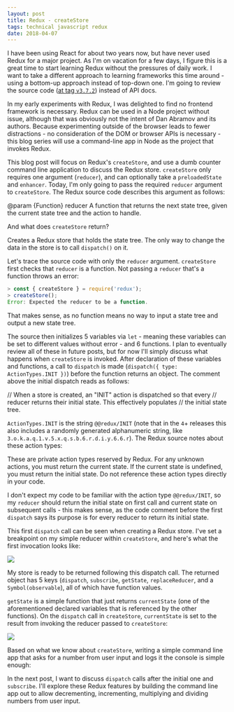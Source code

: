 ```yaml
---
layout: post
title: Redux - createStore
tags: technical javascript redux
date: 2018-04-07
---
```


I have been using React for about two years now, but have never used Redux for a major project. As I'm on vacation for a few days, I figure this is a great time to start learning Redux without the pressures of daily work. I want to take a different approach to learning frameworks this time around - using a bottom-up approach instead of top-down one. I'm going to review the source code ([at tag `v3.7.2`](https://github.com/reactjs/redux/tree/v3.7.2)) instead of API docs.

In my early experiments with Redux, I was delighted to find no frontend framework is necessary. Redux can be used in a Node project without issue, although that was obviously not the intent of Dan Abramov and its authors. Because experimenting outside of the browser leads to fewer distractions - no consideration of the DOM or browser APIs is necessary - this blog series will use a command-line app in Node as the project that invokes Redux.

This blog post will focus on Redux's `createStore`, and use a dumb counter command line application to discuss the Redux store. `createStore` only requires one argument (`reducer`), and can optionally take a `preloadedState` and `enhancer`. Today, I'm only going to pass the required `reducer` argument to `createStore`. The Redux source code describes this argument as follows:

>
@param {Function} reducer A function that returns the next state tree, given the current state tree and the action to handle.
>

And what does `createStore` return? 

>
Creates a Redux store that holds the state tree.
The only way to change the data in the store is to call `dispatch()` on it.
>

Let's trace the source code with only the `reducer` argument. `createStore` first checks that `reducer` is a function. Not passing a `reducer` that's a function throws an error:

```javascript
> const { createStore } = require('redux');
> createStore();
Error: Expected the reducer to be a function.
```

That makes sense, as no function means no way to input a state tree and output a new state tree.

The source then initializes 5 variables via `let` - meaning these variables can be set to different values without error - and 6 functions. I plan to eventually review all of these in future posts, but for now I'll simply discuss what happens when `createStore` is invoked. After declaration of these variables and functions, a call to `dispatch` is made (`dispatch({ type: ActionTypes.INIT })`) before the function returns an object. The comment above the initial dispatch reads as follows:

>
// When a store is created, an "INIT" action is dispatched so that every
// reducer returns their initial state. This effectively populates
// the initial state tree.
>

`ActionTypes.INIT` is the string `@@redux/INIT` (note that in the `4`+ releases this also includes a randomly generated alphanumeric string, like `3.o.k.a.q.1.v.5.x.q.s.b.6.r.d.i.y.6.6.r`). The Redux source notes about these action types:

>
These are private action types reserved by Redux.
For any unknown actions, you must return the current state.
If the current state is undefined, you must return the initial state.
Do not reference these action types directly in your code.
>

I don't expect my code to be familiar with the action type `@@redux/INIT`, so my `reducer` should return the initial state on first call and current state on subsequent calls - this makes sense, as the code comment before the first `dispatch` says its purpose is for every reducer to return its initial state.

This first `dispatch` call can be seen when creating a Redux store. I've set a breakpoint on my simple reducer within `createStore`, and here's what the first invocation looks like:

![](https://s3.amazonaws.com/redux-series/createStore-first-dispatch.png)

My store is ready to be returned following this dispatch call. The returned object has 5 keys (`dispatch`, `subscribe`, `getState`, `replaceReducer`, and a `Symbol(observable`), all of which have function values. 

`getState` is a simple function that just returns `currentState` (one of the aforementioned declared variables that is referenced by the other functions). On the `dispatch` call in `createStore`, `currentState` is set to the result from invoking the reducer passed to `createStore`:

![](https://s3.amazonaws.com/redux-series/current-state-and-reducer.png)

Based on what we know about `createStore`, writing a simple command line app that asks for a number from user input and logs it the console is simple enough:

<script src="https://gist.github.com/BenBrostoff/563190c9c17e99c6c031260514f5c215.js"></script>

In the next post, I want to discuss `dispatch` calls after the initial one and `subscribe`. I'll explore these Redux features by building the command line app out to allow decrementing, incrementing, multiplying and dividing numbers from user input.
